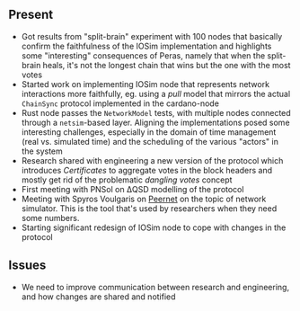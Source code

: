 ## Present

* Got results from "split-brain" experiment with 100 nodes that basically confirm the faithfulness of the IOSim implementation and highlights some "interesting" consequences of Peras, namely that when the split-brain heals, it's not the longest chain that wins but the one with the most votes
* Started work on implementing IOSim node that represents network interactions more faithfully, eg. using a _pull_ model that mirrors the actual `ChainSync` protocol implemented in the cardano-node
* Rust node passes the `NetworkModel` tests, with multiple nodes connected through a `netsim`-based layer. Aligning the implementations posed some interesting challenges, especially in the domain of time management (real vs. simulated time) and the scheduling of the various "actors" in the system
* Research shared with engineering a new version of the protocol which introduces _Certificates_ to aggregate votes in the block headers and mostly get rid of the problematic _dangling votes_ concept
* First meeting with PNSol on ΔQSD modelling of the protocol
* Meeting with Spyros Voulgaris on [Peernet](https://github.com/PeerNet/PeerNet) on the topic of network simulator. This is the tool that's used by researchers when they need some numbers.
* Starting significant redesign of IOSim node to cope with changes in the protocol

## Issues

* We need to improve communication between research and engineering, and how changes are shared and notified

